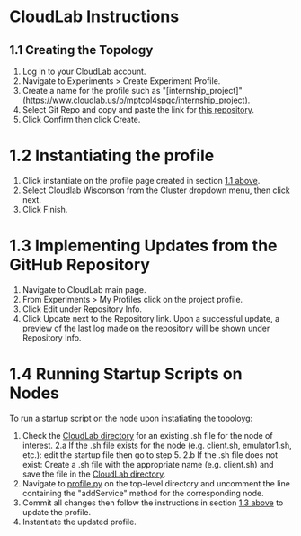 # CloudLab Instructions

## 1.1  Creating the Topology
1. Log in to your CloudLab account.
2. Navigate to Experiments > Create Experiment Profile.
3. Create a name for the profile such as "[internship_project]"(https://www.cloudlab.us/p/mptcpl4spqc/internship_project).
4. Select Git Repo and copy and paste the link for [this repository](https://github.com/shamsWMM/internship_project.git).
5. Click Confirm then click Create.

# 1.2 Instantiating the profile
1. Click instantiate on the profile page created in section [1.1 above](#11-Creating-a-basic-profile).
2. Select Cloudlab Wisconson from the Cluster dropdown menu, then click next.
3. Click Finish. 

# 1.3 Implementing Updates from the GitHub Repository
1. Navigate to CloudLab main page.
2. From Experiments > My Profiles click on the project profile.
3. Click Edit under Repository Info.
4. Click Update next to the Repository link.
   Upon a successful update, a preview of the last log made on the repository will be shown under Repository Info.

# 1.4 Running Startup Scripts on Nodes
To run a startup script on the node upon instatiating the topoloyg: 
1. Check the [CloudLab directory](.) for an existing .sh file for the node of interest.
2.a If the .sh file exists for the node (e.g. client.sh, emulator1.sh, etc.): edit the startup file then go to step 5.
2.b If the .sh file does not exist: Create a .sh file with the appropriate name (e.g. client.sh) and save the file in the [CloudLab directory](.).
4. Navigate to [profile.py](../profile.py) on the top-level directory and uncomment the line containing the "addService" method for the corresponding node.
5. Commit all changes then follow the instructions in section [1.3 above](#13-Implementing-Updates-from-the-GitHub-Repository) to update the profile.
6. Instantiate the updated profile.
